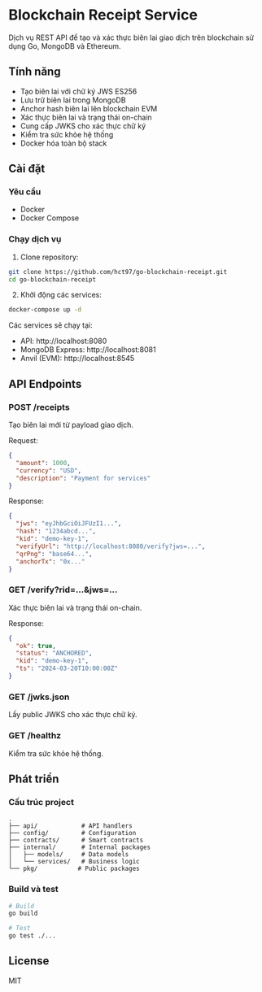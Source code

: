 # Blockchain Receipt Service

Dịch vụ REST API để tạo và xác thực biên lai giao dịch trên blockchain sử dụng Go, MongoDB và Ethereum.

## Tính năng

- Tạo biên lai với chữ ký JWS ES256
- Lưu trữ biên lai trong MongoDB
- Anchor hash biên lai lên blockchain EVM
- Xác thực biên lai và trạng thái on-chain
- Cung cấp JWKS cho xác thực chữ ký
- Kiểm tra sức khỏe hệ thống
- Docker hóa toàn bộ stack

## Cài đặt

### Yêu cầu

- Docker
- Docker Compose

### Chạy dịch vụ

1. Clone repository:
```bash
git clone https://github.com/hct97/go-blockchain-receipt.git
cd go-blockchain-receipt
```

2. Khởi động các services:
```bash
docker-compose up -d
```

Các services sẽ chạy tại:
- API: http://localhost:8080
- MongoDB Express: http://localhost:8081
- Anvil (EVM): http://localhost:8545

## API Endpoints

### POST /receipts
Tạo biên lai mới từ payload giao dịch.

Request:
```json
{
  "amount": 1000,
  "currency": "USD",
  "description": "Payment for services"
}
```

Response:
```json
{
  "jws": "eyJhbGciOiJFUzI1...",
  "hash": "1234abcd...",
  "kid": "demo-key-1",
  "verifyUrl": "http://localhost:8080/verify?jws=...",
  "qrPng": "base64...",
  "anchorTx": "0x..."
}
```

### GET /verify?rid=...&jws=...
Xác thực biên lai và trạng thái on-chain.

Response:
```json
{
  "ok": true,
  "status": "ANCHORED",
  "kid": "demo-key-1",
  "ts": "2024-03-20T10:00:00Z"
}
```

### GET /jwks.json
Lấy public JWKS cho xác thực chữ ký.

### GET /healthz
Kiểm tra sức khỏe hệ thống.

## Phát triển

### Cấu trúc project

```
.
├── api/            # API handlers
├── config/         # Configuration
├── contracts/      # Smart contracts
├── internal/       # Internal packages
│   ├── models/     # Data models
│   └── services/   # Business logic
└── pkg/           # Public packages
```

### Build và test

```bash
# Build
go build

# Test
go test ./...
```

## License

MIT
